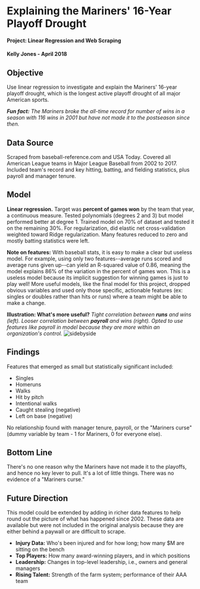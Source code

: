 # Explaining the Mariners' 16-Year Playoff Drought

#### Project: Linear Regression and Web Scraping

#### Kelly Jones - April 2018

## Objective

Use linear regression to investigate and explain the Mariners' 16-year playoff drought, which is the longest active playoff drought of all major American sports. 

***Fun fact:** The Mariners broke the all-time record for number of wins in a season with 116 wins in 2001 but have not made it to the postseason since then.*

## Data Source

Scraped from baseball-reference.com and USA Today. Covered all American League teams in Major League Baseball from 2002 to 2017. Included team's record and key hitting, batting, and fielding statistics, plus payroll and manager tenure.

## Model

**Linear regression.** Target was **percent of games won** by the team that year, a continuous measure. Tested polynomials (degrees 2 and 3) but model performed better at degree 1. Trained model on 70% of dataset and tested it on the remaining 30%. For regularization, did elastic net cross-validation weighted toward Ridge regularization. Many features reduced to zero and mostly batting statistics were left.

**Note on features:** With baseball stats, it is easy to make a clear but useless model. For example, using only two features--average runs scored and average runs given up--can yield an R-squared value of 0.86, meaning the model explains 86% of the variation in the percent of games won. This is a useless model because its implicit suggestion for winning games is just to play well! More useful models, like the final model for this project, dropped obvious variables and used only those specific, actionable features (ex: singles or doubles rather than hits or runs) where a team might be able to make a change.

**Illustration: What's more useful?**
*Tight correlation between **runs** and wins (left). Looser correlation between **payroll** and wins (right). Opted to use features like payroll in model because they are more within an organization's control.*
![sidebyside](/Users/kellyjones/metis/metis_bootcamp/Project2_BaseballData/figures/sidebyside.png)

## Findings

Features that emerged as small but statistically significant included:
* Singles 
* Homeruns
* Walks
* Hit by pitch
* Intentional walks
* Caught stealing (negative)
* Left on base (negative)

No relationship found with manager tenure, payroll, or the "Mariners curse" (dummy variable by team - 1 for Mariners, 0 for everyone else).

## Bottom Line

There's no one reason why the Mariners have not made it to the playoffs, and hence no key lever to pull. It's a lot of little things. There was no evidence of a "Mariners curse."

## Future Direction

This model could be extended by adding in richer data features to help round out the picture of what has happened since 2002. These data are available but were not included in the original analysis because they are either behind a paywall or are difficult to scrape.

- **Injury Data:** Who's been injured and for how long; how many $M are sitting on the bench
- **Top Players:** How many award-winning players, and in which positions
- **Leadership:** Changes in top-level leadership, i.e., owners and general managers
- **Rising Talent:** Strength of the farm system; performance of their AAA team